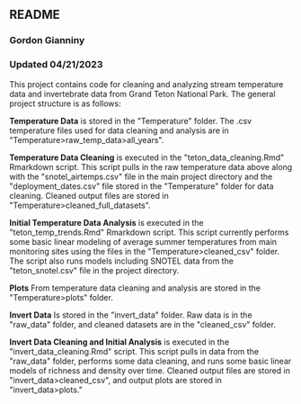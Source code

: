 ## README
### Gordon Gianniny
### Updated 04/21/2023

This project contains code for cleaning and analyzing stream temperature data and invertebrate data from Grand Teton National Park. The general project structure is as follows: 


**Temperature Data** is stored in the "Temperature" folder. The .csv temperature files used for data cleaning and analysis are in "Temperature>raw_temp_data>all_years".

**Temperature Data Cleaning** is executed in the "teton_data_cleaning.Rmd" Rmarkdown script. This script pulls in the raw temperature data above along with the "snotel_airtemps.csv" file in the main project directory and the "deployment_dates.csv" file stored in the "Temperature" folder for data cleaning. Cleaned output files are stored in "Temperature>cleaned_full_datasets". 

**Initial Temperature Data Analysis** is executed in the "teton_temp_trends.Rmd" Rmarkdown script. This script currently performs some basic linear modeling of average summer temperatures from main monitoring sites using the files in the "Temperature>cleaned_csv" folder. The script also runs models including SNOTEL data from the "teton_snotel.csv" file in the project directory. 

**Plots** From temperature data cleaning and analysis are stored in the "Temperature>plots" folder. 

**Invert Data** Is stored in the "invert_data" folder. Raw data is in the "raw_data" folder, and cleaned datasets are in the "cleaned_csv" folder. 

**Invert Data Cleaning and Initial Analysis** is executed in the "invert_data_cleaning.Rmd" script. This script pulls in data from the "raw_data" folder, performs some data cleaning, and runs some basic linear models of richness and density over time. Cleaned output files are stored in "invert_data>cleaned_csv", and output plots are stored in "invert_data>plots."
